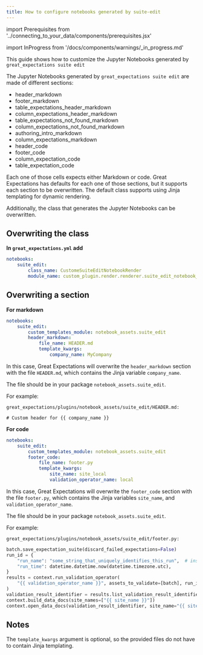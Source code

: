 ```yaml
---
title: How to configure notebooks generated by suite-edit
---
```


import Prerequisites from '../connecting_to_your_data/components/prerequisites.jsx'

import InProgress from '/docs/components/warnings/_in_progress.md'

<InProgress />

This guide shows how to customize the Jupyter Notebooks generated by `great_expectations suite edit`

<Prerequisites>

</Prerequisites>

The Jupyter Notebooks generated by `great_expectations suite edit` are made of different sections:

* header_markdown
* footer_markdown
* table_expectations_header_markdown
* column_expectations_header_markdown
* table_expectations_not_found_markdown
* column_expectations_not_found_markdown
* authoring_intro_markdown
* column_expectations_markdown
* header_code
* footer_code
* column_expectation_code
* table_expectation_code

Each one of those cells expects either Markdown or code. Great Expectations has defaults for each one of those sections, but it supports each section to be overwritten. The default class supports using Jinja templating for dynamic rendering.

Additionally, the class that generates the Jupyter Notebooks can be overwritten.


## Overwriting the class

**In `great_expectations.yml` add**

```yaml
notebooks:
    suite_edit:
        class_name: CustomeSuiteEditNotebookRender
        module_name: custom_plugin.render.renderer.suite_edit_notebook_renderer
```

## Overwriting a section

**For markdown**

```yaml
notebooks:
    suite_edit:
        custom_templates_module: notebook_assets.suite_edit
        header_markdown:
            file_name: HEADER.md
            template_kwargs:
                company_name: MyCompany
```

In this case, Great Expectations will overwrite the `header_markdown` section with the file `HEADER.md`, which contains the Jinja variable `company_name`.

The file should be in your package `notebook_assets.suite_edit`.

For example:

`great_expectations/plugins/notebook_assets/suite_edit/HEADER.md:`

```
# Custom header for {{ company_name }}
```

**For code**

```yaml
notebooks:
    suite_edit:
        custom_templates_module: notebook_assets.suite_edit
        footer_code:
            file_name: footer.py
            template_kwargs:
                site_name: site_local
                validation_operator_name: local
```

In this case, Great Expectations will overwrite the `footer_code` section with the file `footer.py`, which contains the Jinja variables `site_name`, and `validation_operator_name`.

The file should be in your package `notebook_assets.suite_edit`.

For example:

`great_expectations/plugins/notebook_assets/suite_edit/footer.py:`

```python
batch.save_expectation_suite(discard_failed_expectations=False)
run_id = {
    "run_name": "some_string_that_uniquely_identifies_this_run",  # insert your own run_name here
    "run_time": datetime.datetime.now(datetime.timezone.utc),
}
results = context.run_validation_operator(
    "{{ validation_operator_name }}", assets_to_validate=[batch], run_id=run_id
)
validation_result_identifier = results.list_validation_result_identifiers()[0]
context.build_data_docs(site_names=["{{ site_name }}"])
context.open_data_docs(validation_result_identifier, site_name="{{ site_name }}")
```

## Notes

The `template_kwargs` argument is optional, so the provided files do not have to contain Jinja templating.
